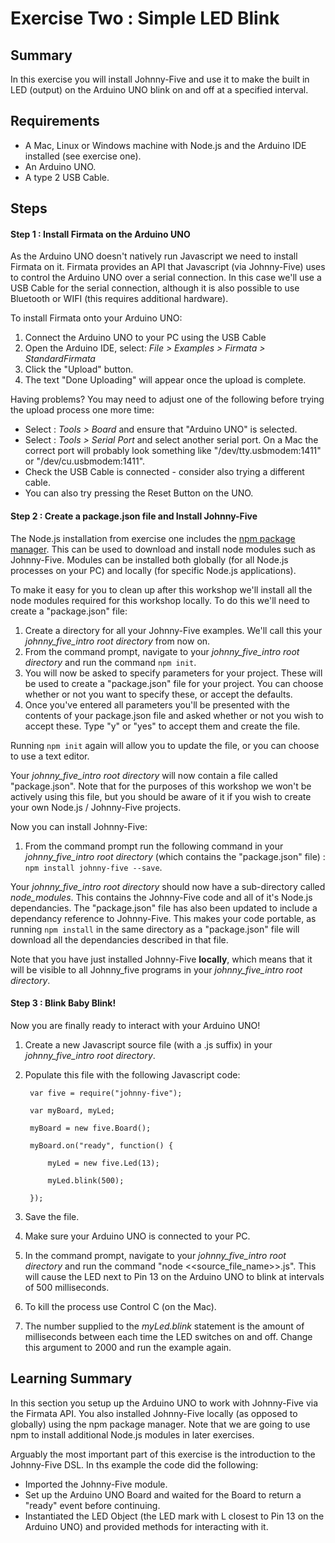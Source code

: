 # Exercise Two : Simple LED Blink #

## Summary ##

In this exercise you will install Johnny-Five and use it to make the built in LED (output) on the Arduino UNO blink on and off at a specified interval.

## Requirements ##

* A Mac, Linux or Windows machine with Node.js and the Arduino IDE installed (see exercise one).
* An Arduino UNO.
* A type 2 USB Cable.

## Steps ##

#### Step 1 : Install Firmata on the Arduino UNO ####

As the Arduino UNO doesn't natively run Javascript we need to install Firmata on it.  Firmata provides an API that Javascript (via Johnny-Five) uses to control the Arduino UNO over a serial connection.  In this case we'll use a USB Cable for the serial connection, although it is also possible to use Bluetooth or WIFI (this requires additional hardware).

To install Firmata onto your Arduino UNO:
 1. Connect the Arduino UNO to your PC using the USB Cable
 2. Open the Arduino IDE, select: _File > Examples > Firmata > StandardFirmata_
 3. Click the "Upload" button.
 4. The text "Done Uploading" will appear once the upload is complete.

Having problems?  You may need to adjust one of the following before trying the upload process one more time:
* Select : _Tools > Board_ and ensure that "Arduino UNO" is selected.
* Select : _Tools > Serial Port_ and select another serial port.  On a Mac the correct port will probably look something like  "/dev/tty.usbmodem:1411" or "/dev/cu.usbmodem:1411".
* Check the USB Cable is connected - consider also trying a different cable.
* You can also try pressing the Reset Button on the UNO.

#### Step 2 : Create a package.json file and Install Johnny-Five ####

The Node.js installation from exercise one includes the [npm package manager](https://www.npmjs.com).  This can be used to download and install node modules such as Johnny-Five. Modules can be installed both globally (for all Node.js processes on your PC) and locally (for specific Node.js applications).

To make it easy for you to clean up after this workshop we'll install all the node modules required for this workshop locally.  To do this we'll need to create a "package.json" file:
 1. Create a directory for all your Johnny-Five examples.  We'll call this your *johnny_five_intro root directory* from now on.
 2. From the command prompt, navigate to your *johnny_five_intro root directory* and run the command `npm init`.
 3. You will now be asked to specify parameters for your project.  These will be used to create a "package.json" file for your project.  You can choose whether or not you want to specify these, or accept the defaults.
 4. Once you've entered all parameters you'll be presented with the contents of your package.json file and asked whether or not you wish to accept these.  Type "y" or "yes" to accept them and create the file.

Running `npm init` again will allow you to update the file, or you can choose to use a text editor.

Your *johnny_five_intro root directory* will now contain a file called "package.json".  Note that for the purposes of this workshop we won't be actively using this file, but you should be aware of it if you wish to create your own Node.js / Johnny-Five projects.

Now you can install Johnny-Five:

1. From the command prompt run the following command in your *johnny_five_intro root directory* (which contains the "package.json" file) : `npm install johnny-five --save`.

Your *johnny_five_intro root directory* should now have a sub-directory called _node_modules_.  This contains the Johnny-Five code and all of it's Node.js dependancies.  The "package.json" file has also been updated to include a dependancy reference to Johnny-Five.  This makes your code portable, as running `npm install` in the same directory as a "package.json" file will download all the dependancies described in that file.

Note that you have just installed Johnny-Five **locally**, which means that it will be visible to all Johnny_five programs in your *johnny_five_intro root directory*.

#### Step 3 : Blink Baby Blink! ####

Now you are finally ready to interact with your Arduino UNO!  

1. Create a new Javascript source file (with a .js suffix) in your *johnny_five_intro root directory*.
2. Populate this file with the following Javascript code:

        var five = require("johnny-five");

        var myBoard, myLed;

        myBoard = new five.Board();

        myBoard.on("ready", function() {

            myLed = new five.Led(13);

            myLed.blink(500);

        });
3. Save the file.
4. Make sure your Arduino UNO is connected to your PC.
5. In the command prompt, navigate to your *johnny_five_intro root directory* and run the command "node <<source_file_name>>.js".  This will cause the LED next to Pin 13 on the Arduino UNO to blink at intervals of 500 milliseconds.
5. To kill the process use Control C (on the Mac).
6. The number supplied to the _myLed.blink_ statement is the amount of milliseconds between each time the LED switches on and off.   Change this argument to 2000 and run the example again.

## Learning Summary ##

In this section you setup up the Arduino UNO to work with Johnny-Five via the Firmata API.  You also installed Johnny-Five locally (as opposed to globally) using the npm package manager.  Note that we are going to use npm to install additional Node.js modules in later exercises.

Arguably the most important part of this exercise is the introduction to the Johnny-Five DSL.  In ths example the code did the following:
* Imported the Johnny-Five module.
* Set up the Arduino UNO Board and waited for the Board to return a "ready" event before continuing.
* Instantiated the LED Object (the LED mark with L closest to Pin 13 on the Arduino UNO) and provided methods for interacting with it.
